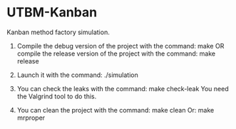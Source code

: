 UTBM-Kanban
===========

Kanban method factory simulation.

1) Compile the debug version of the project with the command: make
   OR compile the release version of the project with the command: make release

2) Launch it with the command: ./simulation

3) You can check the leaks with the command: make check-leak
   You need the Valgrind tool to do this.
   
4) You can clean the project with the command: make clean
   Or: make mrproper
